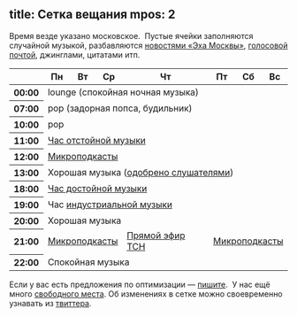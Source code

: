 title: Сетка вещания
mpos: 2
---
Время везде указано московское.  Пустые ячейки заполняются случайной музыкой,
разбавляются [новостями «Эха Москвы»](http://echo.msk.ru/news/), [голосовой
почтой](/hotline/), джинглами, цитатами итп.

<table class="sched skel">
  <thead>
    <tr>
      <th/>
      <th>Пн</th>
      <th>Вт</th>
      <th>Ср</th>
      <th>Чт</th>
      <th>Пт</th>
      <th>Сб</th>
      <th>Вс</th>
    </tr>
  </thead>
  <tbody>
    <tr>
      <th>00:00</th>
      <td colspan="7">lounge (спокойная ночная музыка)</td>
    </tr>
    <tr>
      <th>07:00</th>
      <td colspan="7">pop (задорная попса, будильник)</td>
    </tr>
    <tr>
      <th>10:00</th>
      <td colspan="7">pop</td>
    </tr>
    <tr>
      <th>11:00</th>
      <td colspan="7"><a href="/programs/shitlist.html">Час отстойной музыки</a></td>
    </tr>
    <tr>
      <th>12:00</th>
      <td colspan="7"><a href="/programs/mcast/">Микроподкасты</a></td>
    </tr>
    <tr>
      <th>13:00</th>
      <td colspan="7">Хорошая музыка (<a href="/voting/">одобрено слушателями</a>)</td>
    </tr>
    <tr>
      <th>18:00</th>
      <td colspan="7"><a href="/programs/hitlist.html">Час достойной музыки</a></td>
    </tr>
    <tr>
      <th>19:00</th>
      <td colspan="7">Час <a href="http://ru.wikipedia.org/wiki/Индастриал">индустриальной музыки</a></td>
    </tr>
    <tr>
      <th>20:00</th>
      <td colspan="7">Хорошая музыка</td>
    </tr>
    <tr>
      <th>21:00</th>
      <td colspan="3"><a href="/programs/mcast/">Микроподкасты</a></td>
      <td><a href="/live/">Прямой эфир</a> <a href="/programs/tsn/">ТСН</a></td>
      <td colspan="3"><a href="/programs/mcast/">Микроподкасты</a></td>
    </tr>
    <tr>
      <th>22:00</th>
      <td colspan="7">Спокойная музыка</td>
    </tr>
  </tbody>
</table>

Если у вас есть предложения по оптимизации — [пишите](/feedback.html).  У нас
ещё много [свободного места](/podcasters.html).  Об изменениях в сетке можно
своевременно узнавать из [твиттера](http://twitter.com/tmradio).
